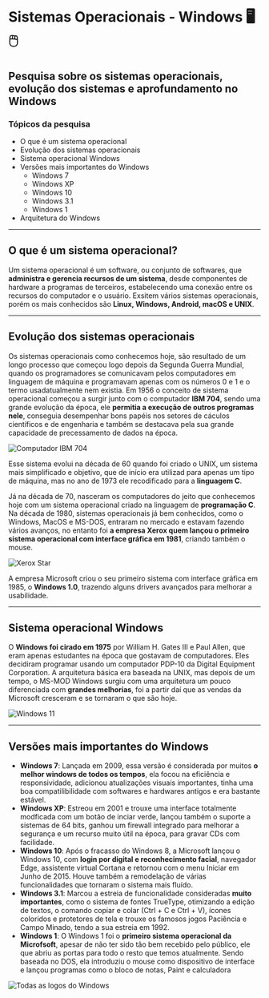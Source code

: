 # Sistemas Operacionais - Windows :desktop_computer: :computer_mouse:
## Pesquisa sobre os sistemas operacionais, evolução dos sistemas e aprofundamento no Windows

### Tópicos da pesquisa
- O que é um sistema operacional
- Evolução dos sistemas operacionais
- Sistema operacional Windows
- Versões mais importantes do Windows
  - Windows 7
  - Windows XP
  - Windows 10
  - Windows 3.1
  - Windows 1
- Arquitetura do Windows
---
## O que é um sistema operacional?
Um sistema operacional é um software, ou conjunto de softwares, que **administra e gerencia recursos de um sistema**, desde componentes de hardware a programas de terceiros, estabelecendo uma conexão entre os recursos do computador e o usuário. Exsitem vários sistemas
operacionais, porém os mais conhecidos são **Linux, Windows, Android, macOS e UNIX**.

---
## Evolução dos sistemas operacionais
Os sistemas operacionais como conhecemos hoje, são resultado de um longo processo que começou logo depois da Segunda Guerra Mundial, quando os programadores se comunicavam pelos computadores em linguagem de máquina e programavam apenas com os números 0 e 1 e 
o termo usadatualmente nem existia. Em 1956 o conceito de sistema operacional começou a surgir junto com o computador **IBM 704**, sendo uma grande evolução da época, ele **permitia a execução de outros programas nele**, conseguia desempenhar bons papéis nos setores de
cáculos científicos e de engenharia e também se destacava pela sua grande capacidade de precessamento de dados na época.

![Computador IBM 704](https://i.pinimg.com/736x/4e/12/27/4e1227c75c1e0a3d5298c8f7ae784244--retro-design-ibm.jpg)

Esse sistema evolui na década de 60 quando foi criado o UNIX, um sistema mais simplificado e objetivo, que de início era utilizad para apenas um tipo de máquina, mas no ano de 1973 ele recodificado para a **linguagem C**.

Já na década de 70, nasceram os computadores do jeito que conhecemos hoje com um sistema operacional criado na linguagem de **programação C**. Na década de 1980, sistemas operacionais já bem conhecidos, como o Windows, MacOS e MS-DOS, entraram no mercado e estavam fazendo
vários avanços, no entanto foi **a empresa Xerox quem lançou o primeiro sistema operacional com interface gráfica em 1981**, criando também o mouse.

![Xerox Star](https://i.pinimg.com/originals/e4/40/3d/e4403d0ce54cf09376b4e44b76b8f73d.jpg)

A empresa Microsoft criou o seu primeiro sistema com interface gráfica em 1985, o **Windows 1.0**, trazendo alguns drivers avançados para melhorar a usabilidade.

---
## Sistema operacional Windows
O **Windows foi cirado em 1975** por William H. Gates III e Paul Allen, que eram apenas estudantes na época que gostavam de computadores. Eles decidiram programar usando um computador PDP-10 da Digital Equipment Corporation. A arquitetura básica era baseada na UNIX, mas 
depois de um tempo, o MS-MOD Windows surgiu com uma arquitetura um pouco diferenciada com **grandes melhorias**, foi a partir daí que as vendas da Microsoft cresceram e se tornaram o que são hoje.

![Windows 11](https://www.bleepstatic.com/content/hl-images/2023/02/13/Windows_11_dark_hdr.jpg)

---
## Versões mais importantes do Windows
- **Windows 7**: Lançada em 2009, essa versão é considerada por muitos **o melhor windows de todos os tempos**, ela focou na eficiência e responsividade, adicionou atualizações visuais importantes, tinha uma boa compatilibilidade com softwares e hardwares antigos e era
bastante estável.
- **Windows XP**: Estreou em 2001 e trouxe uma interface totalmente modficada com um botão de inciar verde, lançou também o suporte a sistemas de 64 bits, ganhou um firewall integrado para melhorar a segurança e um recurso muito útil na época, para gravar CDs com
facilidade.
- **Windows 10**: Após o fracasso do Windows 8, a Microsoft lançou o Windows 10, com **login por digital e reconhecimento facial**, navegador Edge, assistente virtual Cortana e retornou com o menu Iniciar em Junho de 2015. Houve também a remodelação de várias funcionalidades que tornaram o sistema mais fluído.
- **Windows 3.1**: Marcou a estreia de funcionalidade consideradas **muito importantes**, como o sistema de fontes TrueType, otimizando a edição de textos, o comando copiar e colar (Ctrl + C e Ctrl + V), ícones coloridos e protetores de tela e trouxe os famosos jogos Paciência e Campo Minado, tendo a sua estreia em 1992.
- **Windows 1**: O Windows 1 foi o **primeiro sistema operacional da Microfsoft**, apesar de não ter sido tâo bem recebido pelo público, ele que abriu as portas para todo o resto que temos atualmente. Sendo baseada no DOS, ela introduziu o mouse como dispositivo de interface e lançou programas como o bloco de notas, Paint e calculadora

![Todas as logos do Windows](https://github.com/user-attachments/assets/7ef999b4-d49e-41c8-9dc2-9daf1b6e7f6c)
